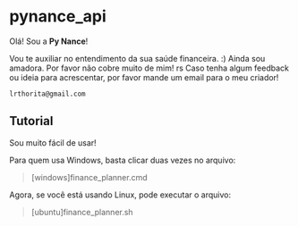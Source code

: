 # pynance_api
Olá! Sou a **Py Nance**!

Vou te auxiliar no entendimento da sua saúde financeira. :)
Ainda sou amadora. Por favor não cobre muito de mim! rs
Caso tenha algum feedback ou ideia para acrescentar, por favor mande um email para o meu criador!

`lrthorita@gmail.com`

## Tutorial
Sou muito fácil de usar!

Para quem usa Windows, basta clicar duas vezes no arquivo:
> [windows]finance_planner.cmd


Agora, se você está usando Linux, pode executar o arquivo:
> [ubuntu]finance_planner.sh
